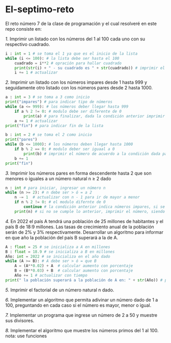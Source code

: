 # El-septimo-reto

El reto número 7 de la clase de programación y el cual resolveré en este repo consiste en:

*1.* Imprimir un listado con los números del 1 al 100 cada uno con su respectivo cuadrado.

```python
i : int = 1 # se toma el 1 ya que es el inicio de la lista
while (i <= 100): # la lista debe ser hasta el 100
    cuadrado = i**2 # opración para hallar cuadrado
    print(str(i) + " - su cuadrado es " + str(cuadrado)) # imprimir el número y su cuadrado para finalizar el ciclo
    i += 1 # actualizar
```

*2.* Imprimir un listado con los números impares desde 1 hasta 999 y seguidamente otro listado con los números pares desde 2 hasta 1000.

```python
a : int = 3 # se toma a 3 como inicio 
print("impares") # para indicar tipo de números
while (a <= 999): # los números deber llegar hasta 999
    if a % 2 != 0: # modulo debe ser diferente de 0
        print(a) # para finalizar, dada la condición anterior imprimir el número
    a += 1 # actualizar
print("fin") # para indicar fin de la lista

b : int = 2 # se toma el 2 como inicio
print("pares")
while (b <= 1000): # los números deben llegar hasta 1000
    if b % 2 == 0: # modulo deber ser iguaal a 0
        print(b) # imprimir el número de acuerdo a la condición dada para finalizar el ciclo
    b += 1
print("fin")
```

*3.* Imprimir los números pares en forma descendente hasta 2 que son menores o iguales a un número natural n ≥ 2 dado

```python
n : int # para iniciar, ingresar un número n
while (n >= 2): # n debe ser > ó = a 2
    n -= 1  # actualizar con n - 1 para ir de mayor a menor
    if n % 2 != 0: # el modulo difernte de 0
        continue # la condición anterior indica números impares, si se cumple continúa con el siguiente 
    print(n) # si no se cumple lo anterior, imprimir el número, siendo éste par
```

*4.* En 2022 el país A tendrá una población de 25 millones de habitantes y el país B de 18:9 millones. Las tasas de crecimiento anual de la población serán de 2% y 3% respectivamente. Desarrollar un algoritmo para informar en que año la población del país B superará a la de A.

```python
A : float = 25 # se inicializa a A en millones
B : float = 18.9 # se inicializa a B en millones 
Año: int = 2022 # se inicializa en el año dado
while (A >= B): # A debe ser > ó = que B
    A = (A**0.02) + A  # calcular aumento con porcentaje
    B = (B**0.03) + B  # calcular aumento con porcentaje
    Año += 1 # actualizar con tiempo
print(" la población superará a la población de A en: " + str(Año)) # para indicar el dato final
```

*5.* Imprimir el factorial de un número natural n dado.

*6.* Implementar un algoritmo que permita adivinar un número dado de 1 a 100, preguntando en cada caso si el número es mayor, menor o igual.

*7.* Implementar un programa que ingrese un número de 2 a 50 y muestre sus divisores.

*8.* Implementar el algoritmo que muestre los números primos del 1 al 100. nota: use funciones
